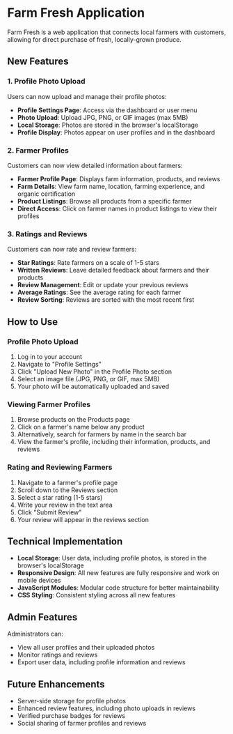 # Farm Fresh Application

Farm Fresh is a web application that connects local farmers with customers, allowing for direct purchase of fresh, locally-grown produce.

## New Features

### 1. Profile Photo Upload

Users can now upload and manage their profile photos:

- **Profile Settings Page**: Access via the dashboard or user menu
- **Photo Upload**: Upload JPG, PNG, or GIF images (max 5MB)
- **Local Storage**: Photos are stored in the browser's localStorage
- **Profile Display**: Photos appear on user profiles and in the dashboard

### 2. Farmer Profiles

Customers can now view detailed information about farmers:

- **Farmer Profile Page**: Displays farm information, products, and reviews
- **Farm Details**: View farm name, location, farming experience, and organic certification
- **Product Listings**: Browse all products from a specific farmer
- **Direct Access**: Click on farmer names in product listings to view their profiles

### 3. Ratings and Reviews

Customers can now rate and review farmers:

- **Star Ratings**: Rate farmers on a scale of 1-5 stars
- **Written Reviews**: Leave detailed feedback about farmers and their products
- **Review Management**: Edit or update your previous reviews
- **Average Ratings**: See the average rating for each farmer
- **Review Sorting**: Reviews are sorted with the most recent first

## How to Use

### Profile Photo Upload

1. Log in to your account
2. Navigate to "Profile Settings"
3. Click "Upload New Photo" in the Profile Photo section
4. Select an image file (JPG, PNG, or GIF, max 5MB)
5. Your photo will be automatically uploaded and saved

### Viewing Farmer Profiles

1. Browse products on the Products page
2. Click on a farmer's name below any product
3. Alternatively, search for farmers by name in the search bar
4. View the farmer's profile, including their information, products, and reviews

### Rating and Reviewing Farmers

1. Navigate to a farmer's profile page
2. Scroll down to the Reviews section
3. Select a star rating (1-5 stars)
4. Write your review in the text area
5. Click "Submit Review"
6. Your review will appear in the reviews section

## Technical Implementation

- **Local Storage**: User data, including profile photos, is stored in the browser's localStorage
- **Responsive Design**: All new features are fully responsive and work on mobile devices
- **JavaScript Modules**: Modular code structure for better maintainability
- **CSS Styling**: Consistent styling across all new features

## Admin Features

Administrators can:

- View all user profiles and their uploaded photos
- Monitor ratings and reviews
- Export user data, including profile information and reviews

## Future Enhancements

- Server-side storage for profile photos
- Enhanced review features, including photo uploads in reviews
- Verified purchase badges for reviews
- Social sharing of farmer profiles and reviews 
